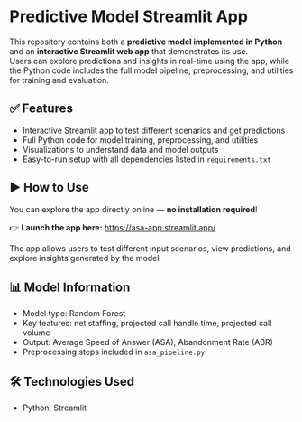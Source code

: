 # Predictive Model Streamlit App

This repository contains both a **predictive model implemented in Python** and an **interactive Streamlit web app** that demonstrates its use.  
Users can explore predictions and insights in real-time using the app, while the Python code includes the full model pipeline, preprocessing, and utilities for training and evaluation.

## ✅ Features
- Interactive Streamlit app to test different scenarios and get predictions
- Full Python code for model training, preprocessing, and utilities
- Visualizations to understand data and model outputs
- Easy-to-run setup with all dependencies listed in `requirements.txt`

## ▶️ How to Use
You can explore the app directly online — **no installation required**!  

👉 **Launch the app here:** https://asa-app.streamlit.app/

The app allows users to test different input scenarios, view predictions, and explore insights generated by the model.

## 📊 Model Information
- Model type: Random Forest
- Key features: net staffing, projected call handle time, projected call volume
- Output: Average Speed of Answer (ASA), Abandonment Rate (ABR)
- Preprocessing steps included in `asa_pipeline.py`

## 🛠 Technologies Used
- Python, Streamlit
